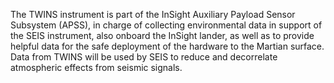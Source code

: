 The TWINS instrument is part of the InSight Auxiliary Payload Sensor Subsystem (APSS), 
            in charge of collecting environmental data in support of the SEIS instrument, also onboard the InSight lander, 
            as well as to provide helpful data for the safe deployment of the hardware to the Martian surface. Data from 
            TWINS will be used by SEIS to reduce and decorrelate atmospheric effects from seismic signals.
        